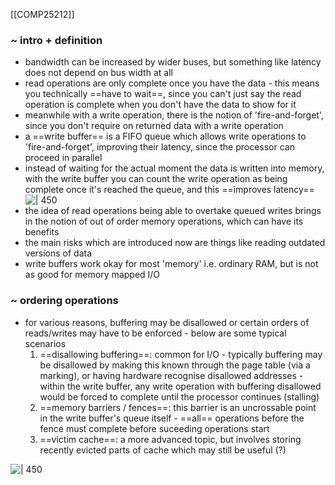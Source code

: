 [[COMP25212]]

### ~ intro + definition
- bandwidth can be increased by wider buses, but something like latency does not depend on bus width at all
- read operations are only complete once you have the data - this means you technically ==have to wait==, since you can't just say the read operation is complete when you don't have the data to show for it
- meanwhile with a write operation, there is the notion of 'fire-and-forget', since you don't require on returned data with a write operation
- a ==write buffer== is a FIFO queue which allows write operations to 'fire-and-forget', improving their latency, since the processor can proceed in parallel
- instead of waiting for the actual moment the data is written into memory, with the write buffer you can count the write operation as being complete once it's reached the queue, and this ==improves latency==
![ | 450](https://i.imgur.com/vPoAg69.png)
- the idea of read operations being able to overtake queued writes brings in the notion of out of order memory operations, which can have its benefits
- the main risks which are introduced now are things like reading outdated versions of data
- write buffers work okay for most 'memory' i.e. ordinary RAM, but is not as good for memory mapped I/O

### ~ ordering operations
- for various reasons, buffering may be disallowed or certain orders of reads/writes may have to be enforced - below are some typical scenarios
	1. ==disallowing buffering==: common for I/O - typically buffering may be disallowed by making this known through the page table (via a marking), or having hardware recognise disallowed addresses - within the write buffer, any write operation with buffering disallowed would be forced to complete until the processor continues (stalling)
	2. ==memory barriers / fences==: this barrier is an uncrossable point in the write buffer's queue itself - ==all== operations before the fence must complete before suceeding operations start
	3. ==victim cache==: a more advanced topic, but involves storing recently evicted parts of cache which may still be useful (?)

![ | 450](https://i.imgur.com/J9CXFCe.png)
